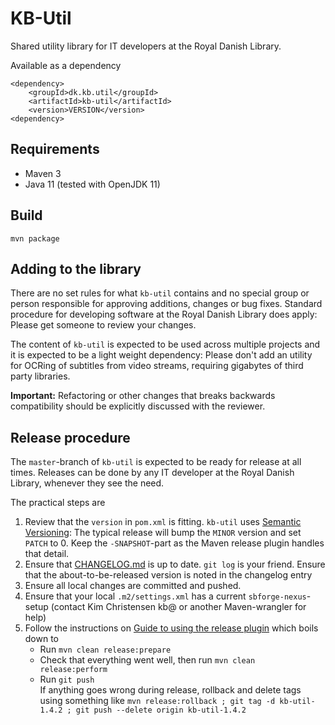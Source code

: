 # KB-Util 

Shared utility library for IT developers at the Royal Danish Library.

Available as a dependency
```$xslt
<dependency>
    <groupId>dk.kb.util</groupId>
    <artifactId>kb-util</artifactId>
    <version>VERSION</version>
<dependency>
```

## Requirements

* Maven 3                                  
* Java 11 (tested with OpenJDK 11)

## Build

``` 
mvn package
```

## Adding to the library

There are no set rules for what `kb-util` contains and no special group or person
responsible for approving additions, changes or bug fixes. Standard procedure for
developing software at the Royal Danish Library does apply: Please get someone to
review your changes.
 
The content of `kb-util` is expected to be used across multiple projects and it is
expected to be a light weight dependency: Please don't add an utility for OCRing of
subtitles from video streams, requiring gigabytes of third party libraries.

**Important:** Refactoring or other changes that breaks backwards compatibility
should be explicitly discussed with the reviewer.
 
## Release procedure

The `master`-branch of `kb-util` is expected to be ready for release at all times.
Releases can be done by any IT developer at the Royal Danish Library, whenever they
see the need.

The practical steps are

1. Review that the `version` in `pom.xml` is fitting. `kb-util` uses
[Semantic Versioning](https://semver.org/spec/v2.0.0.html): The typical release
will bump the `MINOR` version and set `PATCH` to 0. Keep the `-SNAPSHOT`-part as
the Maven release plugin handles that detail.   
1. Ensure that [CHANGELOG.md](CHANGELOG.md) is up to date. `git log` is your friend. 
Ensure that the about-to-be-released version is noted in the changelog entry
1. Ensure all local changes are committed and pushed.
1. Ensure that your local `.m2/settings.xml` has a current `sbforge-nexus`-setup
(contact Kim Christensen kb@ or another Maven-wrangler for help)
1. Follow the instructions on
[Guide to using the release plugin](https://maven.apache.org/guides/mini/guide-releasing.html)
which boils down to
   * Run `mvn clean release:prepare`
   * Check that everything went well, then run `mvn clean release:perform`
   * Run `git push`   
   If anything goes wrong during release, rollback and delete tags using something like
   `mvn release:rollback ; git tag -d kb-util-1.4.2 ; git push --delete origin kb-util-1.4.2`
